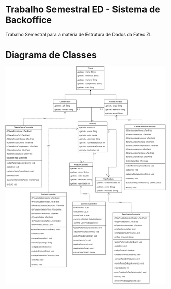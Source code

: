 # Trabalho Semestral ED - Sistema de Backoffice
Trabalho Semestral para a matéria de Estrutura de Dados da Fatec ZL
# Diagrama de Classes
![Diagrama de Classes](images/DiagramadeClasses.png)